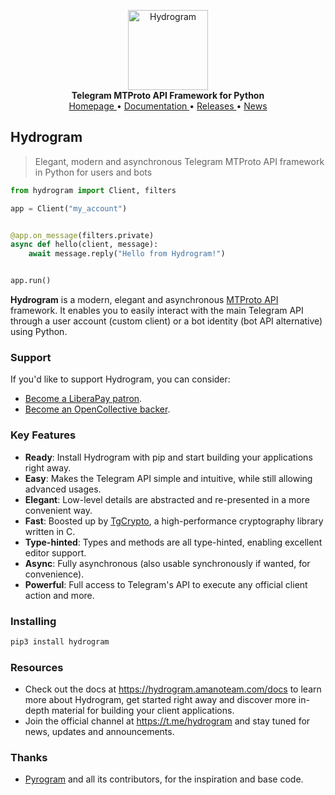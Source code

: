 <p align="center">
    <a href="https://github.com/AmanoTeam/hydrogram">
        <img src="https://hydrogram.amanoteam.com/docs/_static/hydrogram.png" alt="Hydrogram" width="128">
    </a>
    <br>
    <b>Telegram MTProto API Framework for Python</b>
    <br>
    <a href="https://hydrogram.amanoteam.com">
        Homepage
    </a>
    •
    <a href="https://hydrogram.amanoteam.com/docs">
        Documentation
    </a>
    •
    <a href="https://hydrogram.amanoteam.com/docs/releases">
        Releases
    </a>
    •
    <a href="https://t.me/hydrogram">
        News
    </a>
</p>

## Hydrogram

> Elegant, modern and asynchronous Telegram MTProto API framework in Python for users and bots

``` python
from hydrogram import Client, filters

app = Client("my_account")


@app.on_message(filters.private)
async def hello(client, message):
    await message.reply("Hello from Hydrogram!")


app.run()
```

**Hydrogram** is a modern, elegant and asynchronous [MTProto API](https://hydrogram.amanoteam.com/docs/topics/mtproto-vs-botapi)
framework. It enables you to easily interact with the main Telegram API through a user account (custom client) or a bot
identity (bot API alternative) using Python.

### Support

If you'd like to support Hydrogram, you can consider:

- [Become a LiberaPay patron](https://liberapay.com/AmanoTeam).
- [Become an OpenCollective backer](https://opencollective.com/AmanoTeam).

### Key Features

- **Ready**: Install Hydrogram with pip and start building your applications right away.
- **Easy**: Makes the Telegram API simple and intuitive, while still allowing advanced usages.
- **Elegant**: Low-level details are abstracted and re-presented in a more convenient way.
- **Fast**: Boosted up by [TgCrypto](https://github.com/pyrogram/tgcrypto), a high-performance cryptography library written in C.
- **Type-hinted**: Types and methods are all type-hinted, enabling excellent editor support.
- **Async**: Fully asynchronous (also usable synchronously if wanted, for convenience).
- **Powerful**: Full access to Telegram's API to execute any official client action and more.

### Installing

``` bash
pip3 install hydrogram
```

### Resources

- Check out the docs at https://hydrogram.amanoteam.com/docs to learn more about Hydrogram, get started right
away and discover more in-depth material for building your client applications.
- Join the official channel at https://t.me/hydrogram and stay tuned for news, updates and announcements.

### Thanks

- [Pyrogram](https://github.com/pyrogram/pyrogram) and all its contributors, for the inspiration and base code.

